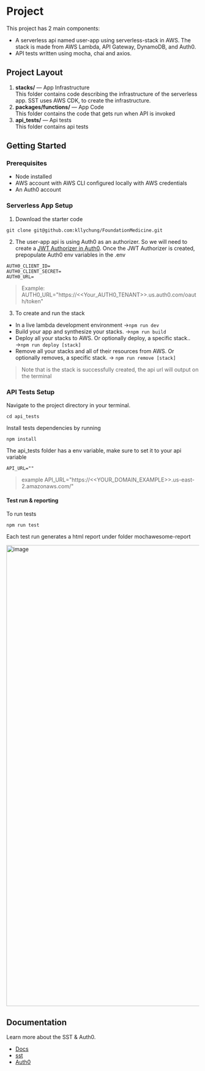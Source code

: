 Project
==================================

This project has 2 main components:
* A serverless api named user-app using serverless-stack in AWS. The stack is made from AWS Lambda, API Gateway, DynamoDB, and Auth0. 
* API tests written using mocha, chai and axios.

Project Layout
-------------------
1. **stacks/** — App Infrastructure <br />
This folder contains code describing the infrastructure of the serverless app. SST uses AWS CDK, to create the infrastructure.
2. **packages/functions/** — App Code <br />
This folder contains the code that gets run when API is invoked
4. **api_tests/** — Api tests<br />
This folder contains api tests 

Getting Started
-------------------
### Prerequisites
* Node installed
* AWS account with AWS CLI configured locally with AWS credentials
* An Auth0 account

### Serverless App Setup

1. Download the starter code
````
git clone git@github.com:kllychung/FoundationMedicine.git
````
2. The user-app api is using Auth0 as an authorizer. So we will need to create a [JWT Authorizer in Auth0](https://auth0.com/blog/securing-aws-http-apis-with-jwt-authorizers/#Add-a-JWT-Authorizer-to-Your-API).
Once the JWT Authorizer is created, prepopulate Auth0 env variables in the .env 
````
AUTH0_CLIENT_ID=
AUTH0_CLIENT_SECRET=
AUTH0_URL=
````
>Example: AUTH0_URL="https://<<Your_AUTH0_TENANT>>.us.auth0.com/oauth/token"

3. To create and run the stack<br /> 
* In a live lambda development environment &#8594;`npm run dev`
* Build your app and synthesize your stacks. &#8594;`npm run build`
* Deploy all your stacks to AWS. Or optionally deploy, a specific stack.. &#8594;`npm run deploy [stack]`
* Remove all your stacks and all of their resources from AWS. Or optionally removes, a specific stack. &#8594; `npm run remove [stack]`

> Note that is the stack is successfully created, the api url will output on the terminal

### API Tests Setup

Navigate to the project directory in your terminal.
````
cd api_tests
````
Install tests dependencies by running 
````
npm install 
````
The api_tests folder has a env variable, make sure to set it to your api variable 
````
API_URL=""
```` 
>example API_URL="https://<<YOUR_DOMAIN_EXAMPLE>>.us-east-2.amazonaws.com/"

#### Test run & reporting
To run tests 
````
npm run test
```` 
Each test run generates a html report under folder mochawesome-report

<img width="1201" alt="image" src="https://github.com/kllychung/FoundationMedicine/assets/39935361/01456c5c-95f2-4d0d-bce8-1eddc31a860a">

## Documentation
Learn more about the SST & Auth0.

- [Docs](https://docs.sst.dev/)
- [sst](https://docs.sst.dev/packages/sst)
- [Auth0](https://auth0.com/)
    
